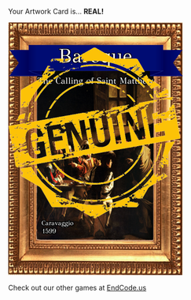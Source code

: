 Your Artwork Card is... 
  **REAL!**
 
 ![alt text](ArtworThe_Calling_of_Saint_Matthew_Real[face,1].png?raw=true "Artwork Card")  
 
 
 
 
 
 Check out our other games at [EndCode.us](https://endcode.us/)